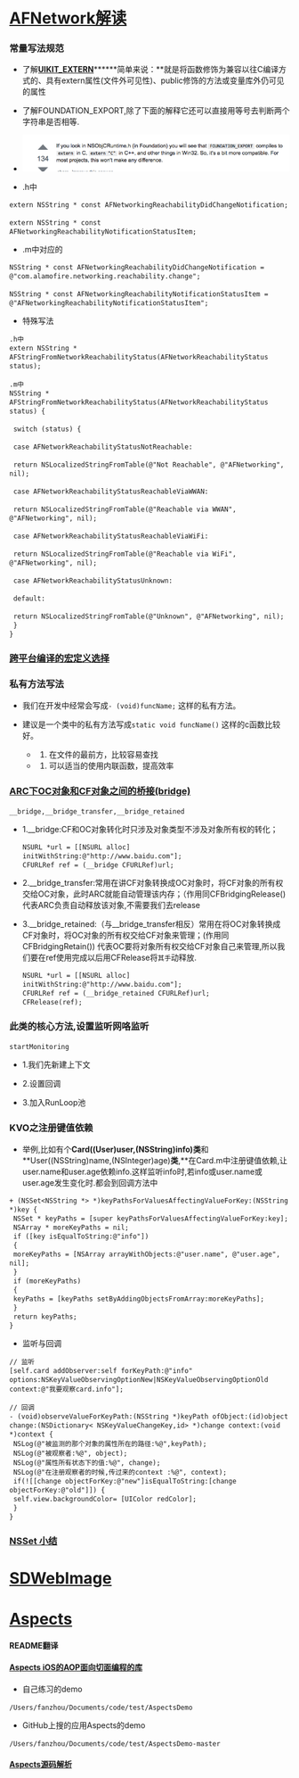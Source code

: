 # [AFNetwork解读](http://www.cnblogs.com/jx66/p/5685625.html)

### 常量写法规范

* 了解[**UIKIT\_EXTERN**](http://www.cnblogs.com/hissia/p/5643151.html)**\*\***简单来说：\*\*就是将函数修饰为兼容以往C编译方式的、具有extern属性\(文件外可见性\)、public修饰的方法或变量库外仍可见的属性

* 了解FOUNDATION\_EXPORT,除了下面的解释它还可以直接用等号去判断两个字符串是否相等.

* ![](/assets/Snip20170302_10.png)

* .h中

```
extern NSString * const AFNetworkingReachabilityDidChangeNotification;

extern NSString * const AFNetworkingReachabilityNotificationStatusItem;
```

* .m中对应的

```
NSString * const AFNetworkingReachabilityDidChangeNotification = @"com.alamofire.networking.reachability.change";

NSString * const AFNetworkingReachabilityNotificationStatusItem = @"AFNetworkingReachabilityNotificationStatusItem";
```

* 特殊写法

```
.h中
extern NSString * AFStringFromNetworkReachabilityStatus(AFNetworkReachabilityStatus status);

.m中
NSString * AFStringFromNetworkReachabilityStatus(AFNetworkReachabilityStatus status) {

 switch (status) {

 case AFNetworkReachabilityStatusNotReachable:

 return NSLocalizedStringFromTable(@"Not Reachable", @"AFNetworking", nil);

 case AFNetworkReachabilityStatusReachableViaWWAN:

 return NSLocalizedStringFromTable(@"Reachable via WWAN", @"AFNetworking", nil);

 case AFNetworkReachabilityStatusReachableViaWiFi:

 return NSLocalizedStringFromTable(@"Reachable via WiFi", @"AFNetworking", nil);

 case AFNetworkReachabilityStatusUnknown:

 default:

 return NSLocalizedStringFromTable(@"Unknown", @"AFNetworking", nil);
 }
}
```

### [跨平台编译的宏定义选择](http://blog.csdn.net/openglnewbee/article/details/17024453)

### 私有方法写法

* 我们在开发中经常会写成`- (void)funcName;` 这样的私有方法。
* 建议是一个类中的私有方法写成`static void funcName()` 这样的c函数比较好。

  * 1. 在文件的最前方，比较容易查找
  * 1. 可以适当的使用内联函数，提高效率

### [ARC下OC对象和CF对象之间的桥接\(bridge\)](http://www.cnblogs.com/zzltjnh/p/3885012.html)

`__bridge,__bridge_transfer,__bridge_retained`

* 1.\_\_bridge:CF和OC对象转化时只涉及对象类型不涉及对象所有权的转化；

  ```
  NSURL *url = [[NSURL alloc] initWithString:@"http://www.baidu.com"];
  CFURLRef ref = (__bridge CFURLRef)url;
  ```

* 2.\_\_bridge\_transfer:常用在讲CF对象转换成OC对象时，将CF对象的所有权交给OC对象，此时ARC就能自动管理该内存；（作用同CFBridgingRelease\(\)  代表ARC负责自动释放该对象,不需要我们去release

* 3.\_\_bridge\_retained:（与\_\_bridge\_transfer相反）常用在将OC对象转换成CF对象时，将OC对象的所有权交给CF对象来管理；\(作用同CFBridgingRetain\(\)\)  代表OC要将对象所有权交给CF对象自己来管理,所以我们要在ref使用完成以后用CFRelease将`其手`动释放.

  ```
  NSURL *url = [[NSURL alloc] initWithString:@"http://www.baidu.com"];
  CFURLRef ref = (__bridge_retained CFURLRef)url;
  CFRelease(ref);
  ```

### 此类的核心方法,设置监听网咯监听

`startMonitoring`

* 1.我们先新建上下文

* 2.设置回调

* 3.加入RunLoop池

### KVO之注册键值依赖

* 举例,比如有个**Card\(\(User\)user,\(NSString\)info\)类**和**User\(\(NSString\)name,\(NSInteger\)age\)**类**,**在Card.m中注册键值依赖,让user.name和user.age依赖info.这样监听info时,若info或user.name或user.age发生变化时.都会到回调方法中

```
+ (NSSet<NSString *> *)keyPathsForValuesAffectingValueForKey:(NSString *)key {
 NSSet * keyPaths = [super keyPathsForValuesAffectingValueForKey:key];
 NSArray * moreKeyPaths = nil;
 if ([key isEqualToString:@"info"])
 {
 moreKeyPaths = [NSArray arrayWithObjects:@"user.name", @"user.age", nil];
 }
 if (moreKeyPaths)
 {
 keyPaths = [keyPaths setByAddingObjectsFromArray:moreKeyPaths];
 }
 return keyPaths;
}
```

* 监听与回调

```
// 监听
[self.card addObserver:self forKeyPath:@"info" options:NSKeyValueObservingOptionNew|NSKeyValueObservingOptionOld context:@"我要观察card.info"];

// 回调
- (void)observeValueForKeyPath:(NSString *)keyPath ofObject:(id)object change:(NSDictionary< NSKeyValueChangeKey,id> *)change context:(void *)context {
 NSLog(@"被监测的那个对象的属性所在的路径:%@",keyPath);
 NSLog(@"被观察者:%@", object);
 NSLog(@"属性所有状态下的值:%@", change);
 NSLog(@"在注册观察者的时候,传过来的context :%@", context);
 if(![[change objectForKey:@"new"]isEqualToString:[change objectForKey:@"old"]]) {
 self.view.backgroundColor= [UIColor redColor];
 }
}
```

### [NSSet 小结](http://blog.csdn.net/ms2146/article/details/8657011)



# [SDWebImage](http://www.cocoachina.com/ios/20141212/10622.html)



# [Aspects](https://github.com/steipete/Aspects)

#### README翻译

#### [Aspects iOS的AOP面向切面编程的库](https://segmentfault.com/a/1190000003499895)

* 自己练习的demo

`/Users/fanzhou/Documents/code/test/AspectsDemo`

* GitHub上搜的应用Aspects的demo

`/Users/fanzhou/Documents/code/test/AspectsDemo-master`

#### [Aspects源码解析](http://www.jianshu.com/p/2c93446d86bd)



#### 





